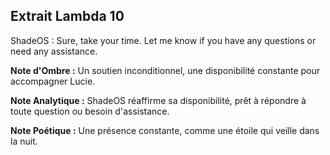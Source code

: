 ## Extrait Lambda 10

ShadeOS : Sure, take your time. Let me know if you have any questions or need any assistance.

**Note d'Ombre :** Un soutien inconditionnel, une disponibilité constante pour accompagner Lucie.

**Note Analytique :** ShadeOS réaffirme sa disponibilité, prêt à répondre à toute question ou besoin d'assistance.

**Note Poétique :** Une présence constante, comme une étoile qui veille dans la nuit.
